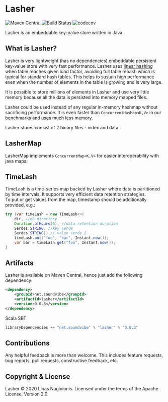 Lasher
==========
[![Maven Central](https://maven-badges.herokuapp.com/maven-central/net.soundvibe/lasher/badge.svg)](https://maven-badges.herokuapp.com/maven-central/net.soundvibe/lasher)
[![Build Status](https://travis-ci.org/soundvibe/lasher.svg)](https://travis-ci.org/soundvibe/lasher)
[![codecov](https://codecov.io/gh/soundvibe/lasher/branch/master/graph/badge.svg)](https://codecov.io/gh/soundvibe/lasher)

Lasher is an embeddable key-value store written in Java.

What is Lasher?
-------------------
Lasher is very lightweight (has no dependencies) embeddable persistent key-value store with very fast performance. 
Lasher uses [linear hashing](https://en.wikipedia.org/wiki/Linear_hashing) when table reaches given load factor, avoiding full table rehash which is typical for standard hash tables.
This helps to sustain high performance even when the number of elements in the table is growing and is very large.  

It is possible to store millions of elements in Lasher and use very little memory because all the data is persisted into memory mapped files.

Lasher could be used instead of any regular in-memory hashmap without sacrificing performance. 
It is even faster than `ConcurrentHasMap<K,V>` in our benchmarks and uses much less memory. 

Lasher stores consist of 2 binary files - index and data.

LasherMap
-------------------
LasherMap implements `ConcurrentMap<K,V>` for easier interoperability with java maps.

TimeLash
-------------------
TimeLash is a time-series map backed by Lasher where data is partitioned by time intervals.
It supports very efficient data retention strategies.    
To put or get values from the map, timestamp should be additionally provided, e.g.:

```java
try (var timeLash = new TimeLash<>(
    dir, //db directory
    Duration.ofHours(6), //data retention duration 
    Serdes.STRING, //key serde
    Serdes.STRING)) // value serde {
    timeLash.put("foo", "bar", Instant.now()); 
    var bar = timeLash.get("foo", Instant.now()); 
}
```

Artifacts 
-----------

Lasher is available on Maven Central, hence just add the following dependency:
```xml
<dependency>
    <groupId>net.soundvibe</groupId>
    <artifactId>lasher</artifactId>
    <version>0.0.3</version>
</dependency>
```

Scala SBT
```scala
libraryDependencies += "net.soundvibe" % "lasher" % "0.0.3"
```

Contributions
-----------

Any helpful feedback is more than welcome. This includes feature requests, bug reports, pull requests, constructive feedback, etc.

Copyright & License
-------------------

Lasher © 2020 Linas Naginionis. Licensed under the terms of the Apache License, Version 2.0.
